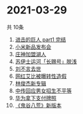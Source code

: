 # 2021-03-29
  共 10条

  <!-- BEGIN -->
  <!-- 最后更新时间:Mon Mar 29 2021 09:19:57 GMT+0000 (Coordinated Universal Time) -->
  1. [进击的巨人 part1 完结](https://www.zhihu.com/search?q=进击的巨人)
1. [小米新品发布会](https://www.zhihu.com/search?q=小米)
1. [庄神加盟湖人](https://www.zhihu.com/search?q=庄神)
1. [苏伊士运河「长赐号」脱浅](https://www.zhihu.com/search?q=苏伊士运河)
1. [刘不言去世](https://www.zhihu.com/search?q=刘不言)
1. [网红艾比被曝转性造假](https://www.zhihu.com/search?q=艾比)
1. [林俊杰新专辑](https://www.zhihu.com/search?q=林俊杰)
1. [中传回应男女招生不平等](https://www.zhihu.com/search?q=中传)
1. [华为拿下支付牌照](https://www.zhihu.com/search?q=华为)
1. [《鬼谷八荒》新版本](https://www.zhihu.com/search?q=鬼谷八荒)
  <!-- END -->
  